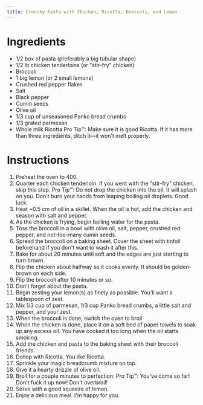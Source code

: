 ```yaml
---
title: Crunchy Pasta with Chicken, Ricotta, Broccoli, and Lemon
---
```


# Ingredients

* 1/2 box of pasta (preferably a big tubular shape)
* 1/2 lb chicken tenderloins (or "stir-fry" chicken)
* Broccoli
* 1 big lemon (or 2 small lemons)
* Crushed red pepper flakes
* Salt
* Black pepper
* Cumin seeds
* Olive oil
* 1/3 cup of unseasoned Panko bread crumbs
* 1/3 grated parmesan
* Whole milk Ricotta
  Pro Tip™️: Make sure it is good Ricotta. If it has more than three ingredients, ditch it—it won't melt properly.

# Instructions

1. Preheat the oven to 400.
2. Quarter each chicken tenderloin. If you went with the "stir-fry" chicken, skip this step.
    Pro Tip™️: Do not drop the chicken into the oil. It will splash on you. Don't burn your hands from leaping boiling oil droplets. Good luck.
3. Heat ~0.5 cm of oil in a skillet. When the oil is hot, add the chicken and season with salt and pepper.
4. As the chicken is frying, begin boiling water for the pasta.
5. Toss the broccoli in a bowl with olive oil, salt, pepper, crushed red pepper, and not-too-many cumin seeds.
6. Spread the broccoli on a baking sheet. Cover the sheet with tinfoil beforehand if you don't want to wash it after this.
7. Bake for about 20 minutes until soft and the edges are just starting to turn brown.
8. Flip the chicken about halfway so it cooks evenly. It should be golden-brown on each side.
9. Flip the broccoli after 10 minutes or so.
10. Don't forget about the pasta.
11. Begin zesting your lemon(s) as finely as possible. You'll want a tablespoon of zest.
12. Mix 1/3 cup of parmesan, 1/3 cup Panko bread crumbs, a little salt and pepper, and your zest.
13. When the broccoli is done, switch the oven to broil.
14. When the chicken is done, place it on a soft bed of paper towels to soak up any excess oil. You have cooked it too long when the oil starts smoking.
15. Add the chicken and pasta to the baking sheet with their broccoli friends.
16. Dollop with Ricotta. You like Ricotta.
17. Sprinkle your magic breadcrumb mixture on top.
18. Give it a hearty drizzle of olive oil.
19. Broil for a couple minutes to perfection.
    Pro Tip™️: You've come so far! Don't fuck it up now! Don't overbroil!
20. Serve with a good squeeze of lemon.
21. Enjoy a delicious meal. I'm happy for you.
